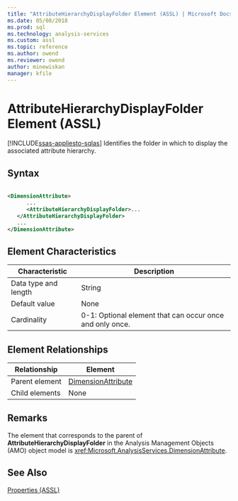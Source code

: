 ```yaml
---
title: "AttributeHierarchyDisplayFolder Element (ASSL) | Microsoft Docs"
ms.date: 05/08/2018
ms.prod: sql
ms.technology: analysis-services
ms.custom: assl
ms.topic: reference
ms.author: owend
ms.reviewer: owend
author: minewiskan
manager: kfile
---
```

# AttributeHierarchyDisplayFolder Element (ASSL)
[!INCLUDE[ssas-appliesto-sqlas](../../../includes/ssas-appliesto-sqlas.md)]
  Identifies the folder in which to display the associated attribute hierarchy.  
  
## Syntax  
  
```xml  
  
<DimensionAttribute>  
      ...  
      <AttributeHierarchyDisplayFolder>...  
   </AttributeHierarchyDisplayFolder>  
   ...  
</DimensionAttribute>  
```  
  
## Element Characteristics  
  
|Characteristic|Description|  
|--------------------|-----------------|  
|Data type and length|String|  
|Default value|None|  
|Cardinality|0-1: Optional element that can occur once and only once.|  
  
## Element Relationships  
  
|Relationship|Element|  
|------------------|-------------|  
|Parent element|[DimensionAttribute](../../../analysis-services/scripting/data-type/dimensionattribute-data-type-assl.md)|  
|Child elements|None|  
  
## Remarks  
 The element that corresponds to the parent of **AttributeHierarchyDisplayFolder** in the Analysis Management Objects (AMO) object model is <xref:Microsoft.AnalysisServices.DimensionAttribute>.  
  
## See Also  
 [Properties &#40;ASSL&#41;](../../../analysis-services/scripting/properties/properties-assl.md)  
  
  

